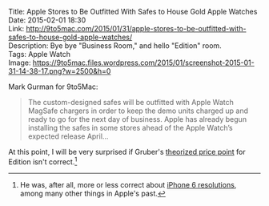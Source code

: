 Title: Apple Stores to Be Outfitted With Safes to House Gold Apple Watches  
Date: 2015-02-01 18:30  
Link: http://9to5mac.com/2015/01/31/apple-stores-to-be-outfitted-with-safes-to-house-gold-apple-watches/  
Description: Bye bye "Business Room," and hello "Edition" room.  
Tags: Apple Watch  
Image: https://9to5mac.files.wordpress.com/2015/01/screenshot-2015-01-31-14-38-17.png?w=2500&h=0  

Mark Gurman for 9to5Mac:

> The custom-designed safes will be outfitted with Apple Watch MagSafe chargers in order to keep the demo units charged up and ready to go for the next day of business. Apple has already begun installing the safes in some stores ahead of the Apple Watch’s expected release April…

At this point, I will be very surprised if Gruber's [theorized price point][daringfireball] for Edition isn't correct.[^ed]

[^ed]: He was, after all, more or less correct about [iPhone 6 resolutions][daringfireball 2], among many other things in Apple's past.

[daringfireball]: http://daringfireball.net/2014/09/apple_watch "John Gruber's initial thoughts on Apple Watch"
[daringfireball 2]: http://daringfireball.net/2014/08/larger_iphone_display_conjecture "John Gruber speculating on the displays of the then upcoming iPhone 6"